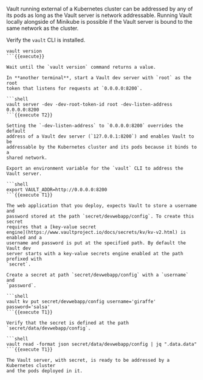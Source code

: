 Vault running external of a Kubernetes cluster can be addressed by any of its
pods as long as the Vault server is network addressable. Running Vault locally
alongside of Minikube is possible if the Vault server is bound to the same
network as the cluster.

Verify the `vault` CLI is installed.

```shell
vault version
```{{execute}}

Wait until the `vault version` command returns a value.

In **another terminal**, start a Vault dev server with `root` as the root
token that listens for requests at `0.0.0.0:8200`.

```shell
vault server -dev -dev-root-token-id root -dev-listen-address 0.0.0.0:8200
```{{execute T2}}

Setting the `-dev-listen-address` to `0.0.0.0:8200` overrides the default
address of a Vault dev server (`127.0.0.1:8200`) and enables Vault to be
addressable by the Kubernetes cluster and its pods because it binds to a
shared network.

Export an environment variable for the `vault` CLI to address the Vault server.

```shell
export VAULT_ADDR=http://0.0.0.0:8200
```{{execute T1}}

The web application that you deploy, expects Vault to store a username and
password stored at the path `secret/devwebapp/config`. To create this secret
requires that a [key-value secret
engine](https://www.vaultproject.io/docs/secrets/kv/kv-v2.html) is enabled and a
username and password is put at the specified path. By default the Vault dev
server starts with a key-value secrets engine enabled at the path prefixed with
`secret`.

Create a secret at path `secret/devwebapp/config` with a `username` and
`password`.

```shell
vault kv put secret/devwebapp/config username='giraffe' password='salsa'
```{{execute T1}}

Verify that the secret is defined at the path `secret/data/devwebapp/config`.

```shell
vault read -format json secret/data/devwebapp/config | jq ".data.data"
```{{execute T1}}

The Vault server, with secret, is ready to be addressed by a Kubernetes cluster
and the pods deployed in it.